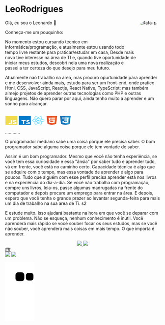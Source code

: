 # LeoRodrigues

 Olá, eu sou o Leonardo 👋 <img align="right" alt="Rafa-pic" height="150" style="border-radius:50px;" src="https://cdn.discordapp.com/attachments/789899302834274315/936052434416066560/leo.png">
 
Conheça-me um pouquinho:

No momento estou cursando técnico em informática/programação, e atualmente estou usando todo tempo livre restante para praticar/estudar em casa, Desde mais novo tive interesse na área de TI e, quando tive oportunidade de iniciar meus estudos, descobri nela uma nova realização e passei a ter certeza do que desejo para meu futuro.

Atualmente  nao trabalho na area, mas procuro opurtunidade para aprender e me desenvolver ainda mais, estudo para ser um front-end, onde pratico Html, CSS, JavaScript, Reactjs, React Native, TypeScript; mas também almejo projetos de aprender outras tecnologias como PHP e outras linguagens. Não quero parar por aqui, ainda tenho muito a aprender e um sonho para alcançar.  

<div style="display: inline_block"><br>
  <img align="center" alt="Rafa-Js" height="30" width="40" src="https://raw.githubusercontent.com/devicons/devicon/master/icons/javascript/javascript-plain.svg">
  <img align="center" alt="Rafa-Ts" height="30" width="40" src="https://raw.githubusercontent.com/devicons/devicon/master/icons/typescript/typescript-plain.svg">
  <img align="center" alt="Rafa-React" height="30" width="40" src="https://raw.githubusercontent.com/devicons/devicon/master/icons/react/react-original.svg">
  <img align="center" alt="Rafa-HTML" height="30" width="40" src="https://raw.githubusercontent.com/devicons/devicon/master/icons/html5/html5-original.svg">
  <img align="center" alt="Rafa-CSS" height="30" width="40" src="https://raw.githubusercontent.com/devicons/devicon/master/icons/css3/css3-original.svg">
</div>

............

O programador mediano sabe uma coisa porque ele precisa saber. O bom programador sabe alguma coisa porque ele tem vontade de saber.

Assim é um bom programador.
 Mesmo que você não tenha experiência, se você tem essa curiosidade e essa "ânsia" por saber tudo e aprender tudo, vá em frente, você está no caminho certo. 
Capacidade técnica é algo que se adquire com o tempo, mas essa vontade de aprender é algo para poucos. Tudo que alguém com esse perfil precisa aprender está nos livros e na experiência do dia-a-dia.
 Se você não trabalha com programação, compre uns livros, leia-os, passe algumas madrugadas na frente do computador e depois procure um emprego para entrar na área.
 E depois, espero que você tenha o grande prazer ao levantar segunda-feira para mais um dia de trabalho na sua area de Ti. s2 

E estude muito. Isso ajudará bastante na hora em que você se deparar com um problema. Não se esqueça, nenhum conhecimento é inútil. 
Você aprenderá mais rápido se você souber focar os seus estudos, mas se você não souber, você aprenderá mais coisas em mais tempo. O que importa é aprender.
 
  <div align="center">
  <a href="https://github.com/L3019">
  <img height="180em" src="https://github-readme-stats.vercel.app/api?username=LeoRodrigues&show_icons=true&theme=dracula&include_all_commits=true&count_private=true"/>
  <img height="180em" src="https://github-readme-stats.vercel.app/api/top-langs/?username=LeoRodrigues&layout=compact&langs_count=7&theme=dracula"/>
</div>
 ##
 <Div>
  <a href = "mailto:leonardo.cardoso98@gmail.com"><img src="https://img.shields.io/badge/-Gmail-%23333?style=for-the-badge&logo=gmail&logoColor=white" target="_blank"></a>
  <a href="https://www.linkedin.com/in/leonardo-rodrigues-a75381105/" target="_blank"><img src="https://img.shields.io/badge/-LinkedIn-%230077B5?style=for-the-badge&logo=linkedin&logoColor=white" target="_blank"></a> 
 
  ![Snake animation](https://github.com/rafaballerini/rafaballerini/blob/output/github-contribution-grid-snake.svg)
 
</div>

